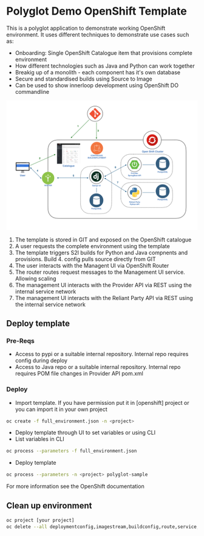 # Polyglot Demo OpenShift Template
This is a polyglot application to demonstrate working OpenShift environment. It uses different techniques to demonstrate use cases such as:
* Onboarding: Single OpenShift Catalogue item that provisions complete environment
* How different technologies such as Java and Python can work together
* Breakig up of a monolith - each component has it's own database
* Secure and standardised builds using Source to Image
* Can be used to show innerloop development using OpenShift DO commandline

![Architecture Image](https://raw.githubusercontent.com/yohanswanepoel/polyglot_template/master/docs/arch.png)

1. The template is stored in GIT and exposed on the OpenShift catalogue
2. A user requests the complete environment using the template
3. The template triggers S2I builds for Python and Java compnents and provisions. Build 4. config pulls source directly from GIT
4. The user interacts with the Managent UI via OpenShift Router
5. The router routes request messages to the Management UI service. Allowing scaling
6. The management UI interacts with the Provider API via REST using the internal service network
7. The management UI interacts with the Reliant Party API via REST using the internal service network

## Deploy template

### Pre-Reqs
* Access to pypi or a suitable internal repository. Internal repo requires config during deploy
* Access to Java repo or a suitable internal repository. Internal repo requires POM file changes in Provider API pom.xml

### Deploy
* Import template. If you have permission put it in [openshift] project or you can import it in your own project
```bash
oc create -f full_environment.json -n <project>
```
* Deploy template through UI to set variables or using CLI
* List variables in CLI
```bash
oc process --parameters -f full_environment.json
```
* Deploy template
```bash
oc process --parameters -n <project> polyglot-sample
```
For more information see the OpenShift documentation

## Clean up environment
```bash
oc project [your project]
oc delete --all deploymentconfig,imagestream,buildconfig,route,service,secret
```

